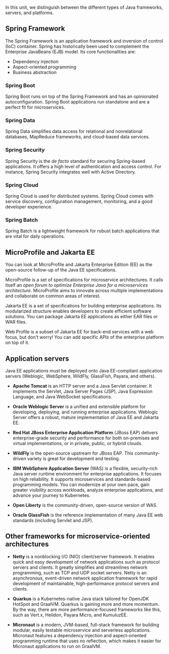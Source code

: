 In this unit, we distinguish between the different types of Java frameworks, servers, and platforms.

## Spring Framework

The Spring Framework is an application framework and inversion of control (IoC) container. Spring has historically been used to complement the Enterprise JavaBeans (EJB) model. Its core functionalities are:

- Dependency injection
- Aspect-oriented programming
- Business abstraction

### Spring Boot

Spring Boot runs on top of the Spring Framework and has an opinionated autoconfiguration. Spring Boot applications run standalone and are a perfect fit for microservices.

### Spring Data

Spring Data simplifies data access for relational and nonrelational databases, MapReduce frameworks, and cloud-based data services.

### Spring Security

Spring Security is the *de facto* standard for securing Spring-based applications. It offers a high level of authentication and access control. For instance, Spring Security integrates well with Active Directory.

### Spring Cloud

Spring Cloud is used for distributed systems. Spring Cloud comes with service discovery, configuration management, monitoring, and a good developer experience.

### Spring Batch

Spring Batch is a lightweight framework for robust batch applications that are vital for daily operations.

## MicroProfile and Jakarta EE

You can look at MicroProfile and Jakarta Enterprise Edition (EE) as the open-source follow-up of the Java EE specifications.

MicroProfile is a set of specifications for microservice architectures. It calls itself an *open forum to optimize Enterprise Java for a microservices architecture*. MicroProfile aims to innovate across multiple implementations and collaborate on common areas of interest.

Jakarta EE is a set of specifications for building enterprise applications. Its modularized structure enables developers to create efficient software solutions. You can package Jakarta EE applications as either EAR files or WAR files.

Web Profile is a subset of Jakarta EE for back-end services with a web focus, but don't worry! You can add specific APIs of the enterprise platform on top of it.

## Application servers

Java EE applications must be deployed onto Java EE-compliant application servers (Weblogic, WebSphere, WildFly, GlassFish, Payara, and others).

- **Apache Tomcat** is an HTTP server and a Java Servlet container. It implements the Servlet, Java Server Pages (JSP), Java Expression Language, and Java WebSocket specifications.

- **Oracle Weblogic Server** is a unified and extensible platform for developing, deploying, and running enterprise applications. Weblogic Server offers a robust, mature implementation of Java EE and Jakarta EE.

- **Red Hat JBoss Enterprise Application Platform** (JBoss EAP) delivers enterprise-grade security and performance for both on-premises and virtual implementations, or in private, public, or hybrid clouds.

- **WildFly** is the open-source upstream for JBoss EAP. This community-driven variety is great for development and testing.

- **IBM WebSphere Application Server** (WAS) is a flexible, security-rich Java server runtime environment for enterprise applications. It focuses on high reliability. It supports microservices and standards-based programming models. You can modernize at your own pace, gain greater visibility across workloads, analyze enterprise applications, and advance your journey to Kubernetes.

- **Open Liberty** is the community-driven, open-source version of WAS.

- **Oracle GlassFish** is the reference implementation of many Java EE web standards (including Servlet and JSP).

## Other frameworks for microservice-oriented architectures

- **Netty** is a nonblocking I/O (NIO) client/server framework. It enables quick and easy development of network applications such as protocol servers and clients. It greatly simplifies and streamlines network programming, such as TCP and UDP socket servers. Netty is an asynchronous, event-driven network application framework for rapid development of maintainable, high-performance protocol servers and clients.

- **Quarkus** is a Kubernetes-native Java stack tailored for OpenJDK HotSpot and GraalVM. Quarkus is gaining more and more momentum. By the way, there are more performance-focused frameworks like this, such as Vert.x, Helidon, Payara Micro, and KumuluzEE.

- **Micronaut** is a modern, JVM-based, full-stack framework for building modular, easily testable microservice and serverless applications. Micronaut features a dependency injection and aspect-oriented programming runtime that uses no reflection, which makes it easier for Micronaut applications to run on GraalVM.
